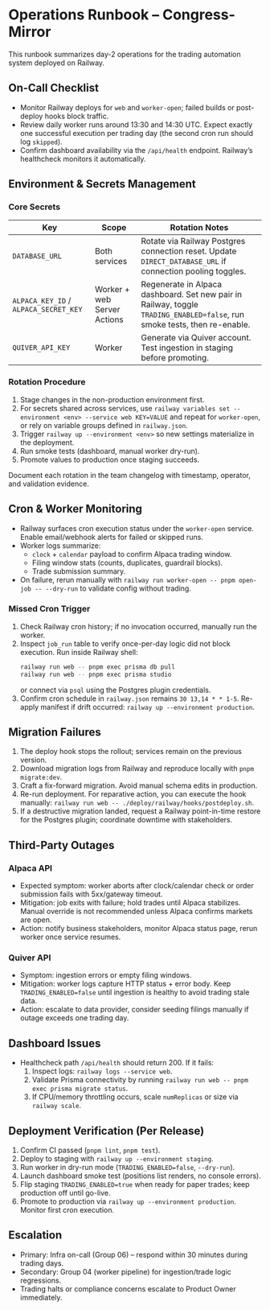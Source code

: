 # Operations Runbook – Congress-Mirror

This runbook summarizes day-2 operations for the trading automation system deployed on Railway.

## On-Call Checklist
- Monitor Railway deploys for `web` and `worker-open`; failed builds or post-deploy hooks block traffic.
- Review daily worker runs around 13:30 and 14:30 UTC. Expect exactly one successful execution per trading day (the second cron run should log `skipped`).
- Confirm dashboard availability via the `/api/health` endpoint. Railway’s healthcheck monitors it automatically.

## Environment & Secrets Management
### Core Secrets
| Key | Scope | Rotation Notes |
| --- | --- | --- |
| `DATABASE_URL` | Both services | Rotate via Railway Postgres connection reset. Update `DIRECT_DATABASE_URL` if connection pooling toggles. |
| `ALPACA_KEY_ID` / `ALPACA_SECRET_KEY` | Worker + web Server Actions | Regenerate in Alpaca dashboard. Set new pair in Railway, toggle `TRADING_ENABLED=false`, run smoke tests, then re-enable. |
| `QUIVER_API_KEY` | Worker | Generate via Quiver account. Test ingestion in staging before promoting. |

### Rotation Procedure
1. Stage changes in the non-production environment first.
2. For secrets shared across services, use `railway variables set --environment <env> --service web KEY=VALUE` and repeat for `worker-open`, or rely on variable groups defined in `railway.json`.
3. Trigger `railway up --environment <env>` so new settings materialize in the deployment.
4. Run smoke tests (dashboard, manual worker dry-run).
5. Promote values to production once staging succeeds.

Document each rotation in the team changelog with timestamp, operator, and validation evidence.

## Cron & Worker Monitoring
- Railway surfaces cron execution status under the `worker-open` service. Enable email/webhook alerts for failed or skipped runs.
- Worker logs summarize:
  - `clock` + `calendar` payload to confirm Alpaca trading window.
  - Filing window stats (counts, duplicates, guardrail blocks).
  - Trade submission summary.
- On failure, rerun manually with `railway run worker-open -- pnpm open-job -- --dry-run` to validate config without trading.

### Missed Cron Trigger
1. Check Railway cron history; if no invocation occurred, manually run the worker.
2. Inspect `job_run` table to verify once-per-day logic did not block execution. Run inside Railway shell:
   ```bash
   railway run web -- pnpm exec prisma db pull
   railway run web -- pnpm exec prisma studio
   ```
   or connect via `psql` using the Postgres plugin credentials.
3. Confirm cron schedule in `railway.json` remains `30 13,14 * * 1-5`. Re-apply manifest if drift occurred: `railway up --environment production`.

## Migration Failures
1. The deploy hook stops the rollout; services remain on the previous version.
2. Download migration logs from Railway and reproduce locally with `pnpm migrate:dev`.
3. Craft a fix-forward migration. Avoid manual schema edits in production.
4. Re-run deployment. For reparative action, you can execute the hook manually: `railway run web -- ./deploy/railway/hooks/postdeploy.sh`.
5. If a destructive migration landed, request a Railway point-in-time restore for the Postgres plugin; coordinate downtime with stakeholders.

## Third-Party Outages
### Alpaca API
- Expected symptom: worker aborts after clock/calendar check or order submission fails with 5xx/gateway timeout.
- Mitigation: job exits with failure; hold trades until Alpaca stabilizes. Manual override is not recommended unless Alpaca confirms markets are open.
- Action: notify business stakeholders, monitor Alpaca status page, rerun worker once service resumes.

### Quiver API
- Symptom: ingestion errors or empty filing windows.
- Mitigation: worker logs capture HTTP status + error body. Keep `TRADING_ENABLED=false` until ingestion is healthy to avoid trading stale data.
- Action: escalate to data provider, consider seeding filings manually if outage exceeds one trading day.

## Dashboard Issues
- Healthcheck path `/api/health` should return 200. If it fails:
  1. Inspect logs: `railway logs --service web`.
  2. Validate Prisma connectivity by running `railway run web -- pnpm exec prisma migrate status`.
  3. If CPU/memory throttling occurs, scale `numReplicas` or size via `railway scale`.

## Deployment Verification (Per Release)
1. Confirm CI passed (`pnpm lint`, `pnpm test`).
2. Deploy to staging with `railway up --environment staging`.
3. Run worker in dry-run mode (`TRADING_ENABLED=false`, `--dry-run`).
4. Launch dashboard smoke test (positions list renders, no console errors).
5. Flip staging `TRADING_ENABLED=true` when ready for paper trades; keep production off until go-live.
6. Promote to production via `railway up --environment production`. Monitor first cron execution.

## Escalation
- Primary: Infra on-call (Group 06) – respond within 30 minutes during trading days.
- Secondary: Group 04 (worker pipeline) for ingestion/trade logic regressions.
- Trading halts or compliance concerns escalate to Product Owner immediately.

